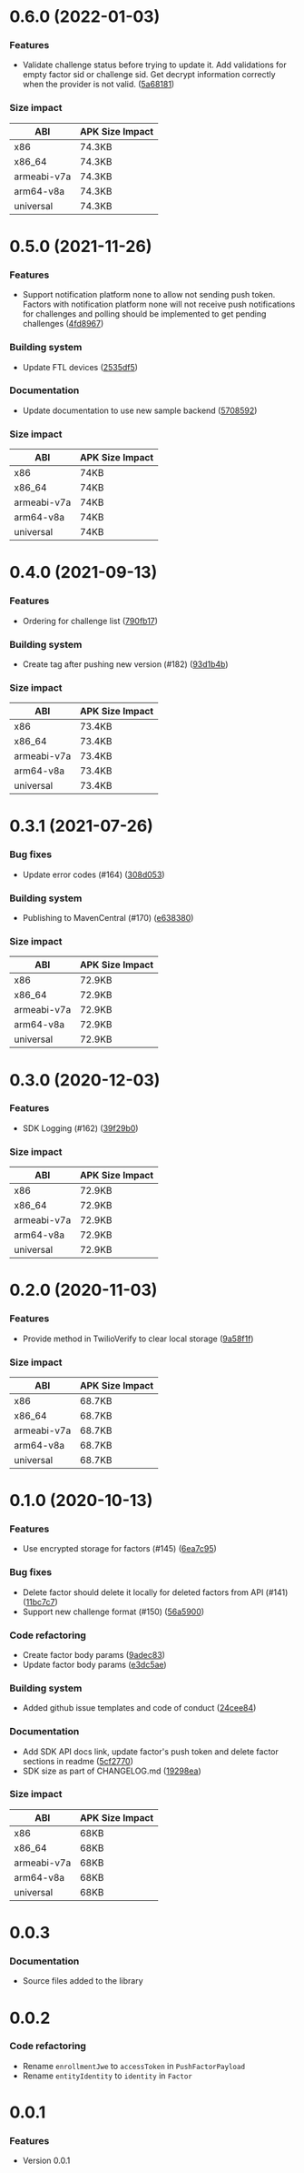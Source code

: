 # 0.6.0 (2022-01-03)

### Features
- Validate challenge status before trying to update it. Add validations for empty factor sid or challenge sid. Get decrypt information correctly when the provider is not valid. ([5a68181](https://github.com/twilio/twilio-verify-android/commit/5a681814ef97131fff2578acaa988b2e48d186bc))

### Size impact

| ABI             | APK Size Impact |
| --------------- | --------------- |
| x86             | 74.3KB          |
| x86_64          | 74.3KB          |
| armeabi-v7a     | 74.3KB          |
| arm64-v8a       | 74.3KB          |
| universal       | 74.3KB          |


# 0.5.0 (2021-11-26)

### Features
- Support notification platform none to allow not sending push token. Factors with notification platform none will not receive push notifications for challenges and polling should be implemented to get pending challenges ([4fd8967](https://github.com/twilio/twilio-verify-android/commit/4fd8967274783fc9088a9c5908df0b78c4e90148))

### Building system
- Update FTL devices ([2535df5](https://github.com/twilio/twilio-verify-android/commit/2535df51a0658d51eff3b347f8c84695b7af5eb5))

### Documentation
- Update documentation to use new sample backend ([5708592](https://github.com/twilio/twilio-verify-android/commit/5708592e02fd78cf0924d0d538e1287f3d63cf05))

### Size impact

| ABI             | APK Size Impact |
| --------------- | --------------- |
| x86             | 74KB            |
| x86_64          | 74KB            |
| armeabi-v7a     | 74KB            |
| arm64-v8a       | 74KB            |
| universal       | 74KB            |


# 0.4.0 (2021-09-13)

### Features
- Ordering for challenge list ([790fb17](https://github.com/twilio/twilio-verify-android/commit/790fb17a3326b2dc7b62dd9f12af49b43fd1287c))

### Building system
- Create tag after pushing new version (#182) ([93d1b4b](https://github.com/twilio/twilio-verify-android/commit/93d1b4b09a390b5da85cdbdea50cf3cff0553ace))

### Size impact

| ABI             | APK Size Impact |
| --------------- | --------------- |
| x86             | 73.4KB          |
| x86_64          | 73.4KB          |
| armeabi-v7a     | 73.4KB          |
| arm64-v8a       | 73.4KB          |
| universal       | 73.4KB          |


# 0.3.1 (2021-07-26)

### Bug fixes
- Update error codes (#164) ([308d053](https://github.com/twilio/twilio-verify-android/commit/308d053dab3f367513104cee285321a2d733097e))

### Building system
- Publishing to MavenCentral (#170) ([e638380](https://github.com/twilio/twilio-verify-android/commit/e63838079e94df526a4b78d7dff60a43b5e1ae99))

### Size impact

| ABI             | APK Size Impact |
| --------------- | --------------- |
| x86             | 72.9KB          |
| x86_64          | 72.9KB          |
| armeabi-v7a     | 72.9KB          |
| arm64-v8a       | 72.9KB          |
| universal       | 72.9KB          |


# 0.3.0 (2020-12-03)

### Features
- SDK Logging (#162) ([39f29b0](https://github.com/twilio/twilio-verify-android/commit/39f29b07b0943a78c90aade9251d7cc6d72f50ee))

### Size impact

| ABI             | APK Size Impact |
| --------------- | --------------- |
| x86             | 72.9KB          |
| x86_64          | 72.9KB          |
| armeabi-v7a     | 72.9KB          |
| arm64-v8a       | 72.9KB          |
| universal       | 72.9KB          |


# 0.2.0 (2020-11-03)

### Features
- Provide method in TwilioVerify to clear local storage ([9a58f1f](https://github.com/twilio/twilio-verify-android/commit/9a58f1f8fb14a8d25ee4450ee2b6dfb889f4486a))

### Size impact

| ABI             | APK Size Impact |
| --------------- | --------------- |
| x86             | 68.7KB          |
| x86_64          | 68.7KB          |
| armeabi-v7a     | 68.7KB          |
| arm64-v8a       | 68.7KB          |
| universal       | 68.7KB          |


# 0.1.0 (2020-10-13)

### Features
- Use encrypted storage for factors (#145) ([6ea7c95](https://github.com/twilio/twilio-verify-android/commit/6ea7c9585ade4b771341ae62e1fbc4b22a0ec3c2))

### Bug fixes
- Delete factor should delete it locally for deleted factors from API (#141) ([11bc7c7](https://github.com/twilio/twilio-verify-android/commit/11bc7c7aa27f4ed6f768382720f35128c31fc051))
- Support new challenge format (#150) ([56a5900](https://github.com/twilio/twilio-verify-android/commit/56a5900d223b8d2b5fa0190d48072f36e119eea4))

### Code refactoring
- Create factor body params ([9adec83](https://github.com/twilio/twilio-verify-android/commit/9adec83a84435cb4df18318ce8f7232f6ee7ccab))
- Update factor body params ([e3dc5ae](https://github.com/twilio/twilio-verify-android/commit/e3dc5aec0b960be38ba9180405f5909a3267e201))

### Building system
- Added github issue templates and code of conduct ([24cee84](https://github.com/twilio/twilio-verify-android/commit/24cee842db8136fd0f2371ab6829fae4372a0ba2))

### Documentation
- Add SDK API docs link, update factor's push token and delete factor sections in readme ([5cf2770](https://github.com/twilio/twilio-verify-android/commit/5cf2770b9957d9950f5e7d953c1b17fd727c44d3))
- SDK size as part of CHANGELOG.md ([19298ea](https://github.com/twilio/twilio-verify-android/commit/19298eacc6108c5d3fe9a1c8027704117f680680))

### Size impact

| ABI             | APK Size Impact |
| --------------- | --------------- |
| x86             | 68KB            |
| x86_64          | 68KB            |
| armeabi-v7a     | 68KB            |
| arm64-v8a       | 68KB            |
| universal       | 68KB            |


# 0.0.3

### Documentation
- Source files added to the library

# 0.0.2

### Code refactoring
- Rename `enrollmentJwe` to `accessToken` in `PushFactorPayload`
- Rename `entityIdentity` to `identity` in `Factor`

# 0.0.1

### Features
- Version 0.0.1
